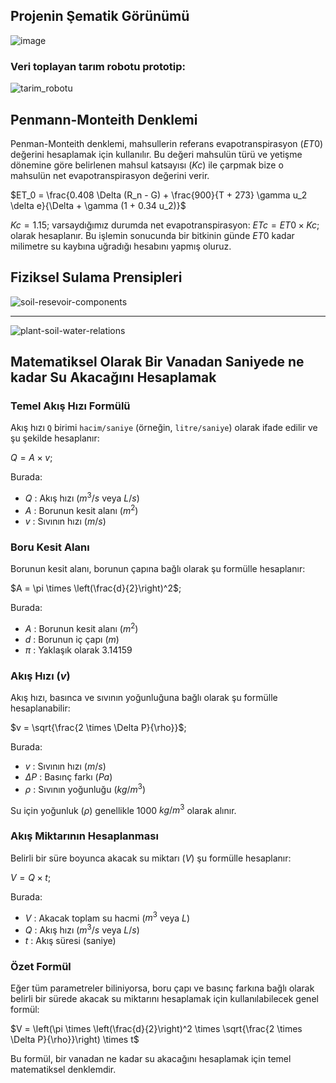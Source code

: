 ## Projenin Şematik Görünümü

![image](https://github.com/user-attachments/assets/5f3f5590-15d8-42fd-ac73-4d6a9ab284f4)

### Veri toplayan tarım robotu prototip:

![tarim_robotu](https://github.com/user-attachments/assets/d49b5342-98e1-4288-8ba5-7c9816592f87)

## Penmann-Monteith Denklemi

Penman-Monteith denklemi, mahsullerin referans evapotranspirasyon ($ET0$) değerini hesaplamak için kullanılır. Bu değeri mahsulün türü ve yetişme dönemine göre belirlenen mahsul katsayısı ($Kc$) ile çarpmak bize o mahsulün net evapotranspirasyon değerini verir.

$ET_0 = \frac{0.408 \Delta (R_n - G) + \frac{900}{T + 273} \gamma u_2 \delta e}{\Delta + \gamma (1 + 0.34 u_2)}$

$Kc=1.15$; varsaydığımız durumda net evapotranspirasyon: $ETc= ET0 \times Kc$; olarak hesaplanır. Bu işlemin sonucunda bir bitkinin günde $ET0$ kadar milimetre su kaybına uğradığı hesabını yapmış oluruz.

## Fiziksel Sulama Prensipleri

![soil-resevoir-components](https://github.com/user-attachments/assets/1046fbe3-8906-4c77-b64b-e54c7e99bc06)

---

![plant-soil-water-relations](https://github.com/user-attachments/assets/cfbc174e-c9a7-4ac2-a7b0-c85b8d5b813e)

## Matematiksel Olarak Bir Vanadan Saniyede ne kadar Su Akacağını Hesaplamak

### Temel Akış Hızı Formülü
Akış hızı `Q` birimi `hacim/saniye` (örneğin, `litre/saniye`) olarak ifade edilir ve şu şekilde hesaplanır:

$Q = A \times v$;

Burada:
- $Q$ : Akış hızı ($m^3/s$ veya $L/s$)
- $A$ : Borunun kesit alanı ($m^2$)
- $v$ : Sıvının hızı ($m/s$)

### Boru Kesit Alanı
Borunun kesit alanı, borunun çapına bağlı olarak şu formülle hesaplanır:

$A = \pi \times \left(\frac{d}{2}\right)^2$;

Burada:
- $A$ : Borunun kesit alanı ($m^2$)
- $d$ : Borunun iç çapı ($m$)
- $\pi$ : Yaklaşık olarak $3.14159$

### Akış Hızı ($v$)
Akış hızı, basınca ve sıvının yoğunluğuna bağlı olarak şu formülle hesaplanabilir:

$v = \sqrt{\frac{2 \times \Delta P}{\rho}}$;

Burada:
- $v$ : Sıvının hızı ($m/s$)
- $\Delta P$ : Basınç farkı ($Pa$)
- $\rho$ : Sıvının yoğunluğu ($kg/m^3$)

Su için yoğunluk ($\rho$) genellikle 1000 $kg/m^3$ olarak alınır.

### Akış Miktarının Hesaplanması
Belirli bir süre boyunca akacak su miktarı ($V$) şu formülle hesaplanır:

$V = Q \times t$;

Burada:
- $V$ : Akacak toplam su hacmi ($m^3$ veya $L$)
- $Q$ : Akış hızı ($m^3/s$ veya $L/s$)
- $t$ : Akış süresi (saniye)

### Özet Formül
Eğer tüm parametreler biliniyorsa, boru çapı ve basınç farkına bağlı olarak belirli bir sürede akacak su miktarını hesaplamak için kullanılabilecek genel formül:

$V = \left(\pi \times \left(\frac{d}{2}\right)^2 \times \sqrt{\frac{2 \times \Delta P}{\rho}}\right) \times t$

Bu formül, bir vanadan ne kadar su akacağını hesaplamak için temel matematiksel denklemdir.